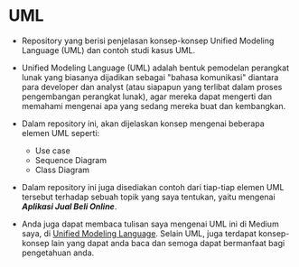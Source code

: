 # UML
* Repository yang berisi penjelasan konsep-konsep Unified Modeling Language (UML) dan contoh studi kasus UML.

* Unified Modeling Language (UML) adalah bentuk pemodelan perangkat lunak yang biasanya dijadikan sebagai "bahasa komunikasi" diantara para developer dan analyst (atau siapapun yang terlibat dalam proses pengembangan perangkat lunak), agar mereka dapat mengerti dan memahami mengenai apa yang sedang mereka buat dan kembangkan.

* Dalam repository ini, akan dijelaskan konsep mengenai beberapa elemen UML seperti:
  - Use case
  - Sequence Diagram
  - Class Diagram

* Dalam repository ini juga disediakan contoh dari tiap-tiap elemen UML tersebut terhadap sebuah topik yang saya tentukan, yaitu mengenai ***Aplikasi Jual Beli Online***.

* Anda juga dapat membaca tulisan saya mengenai UML ini di Medium saya, di [Unified Modeling Language](https://medium.com/@InkreswariRH/unified-modeling-language-uml-b3b66eee51c). Selain UML, juga terdapat konsep-konsep lain yang dapat anda baca dan semoga dapat bermanfaat bagi pengetahuan anda.
